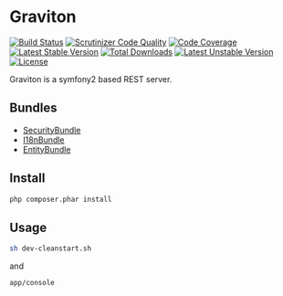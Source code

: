 # Graviton

[![Build Status](https://travis-ci.org/libgraviton/graviton.png?branch=develop)](https://travis-ci.org/libgraviton/graviton) [![Scrutinizer Code Quality](https://scrutinizer-ci.com/g/libgraviton/graviton/badges/quality-score.png?b=develop)](https://scrutinizer-ci.com/g/libgraviton/graviton/?branch=develop) [![Code Coverage](https://scrutinizer-ci.com/g/libgraviton/graviton/badges/coverage.png?b=develop)](https://scrutinizer-ci.com/g/libgraviton/graviton/?branch=develop) [![Latest Stable Version](https://poser.pugx.org/graviton/graviton/v/stable.svg)](https://packagist.org/packages/graviton/graviton) [![Total Downloads](https://poser.pugx.org/graviton/graviton/downloads.svg)](https://packagist.org/packages/graviton/graviton) [![Latest Unstable Version](https://poser.pugx.org/graviton/graviton/v/unstable.svg)](https://packagist.org/packages/graviton/graviton) [![License](https://poser.pugx.org/graviton/graviton/license.svg)](https://packagist.org/packages/graviton/graviton)

Graviton is a symfony2 based REST server.

## Bundles
- [SecurityBundle](src/Graviton/SecurityBundle/README.md)
- [I18nBundle](src/Graviton//I18nBundle/README.md)
- [EntityBundle](src/Graviton//EntityBundle/README.md)

## Install

```bash
php composer.phar install
```

## Usage

```bash
sh dev-cleanstart.sh
```

and

```bash
app/console
```

